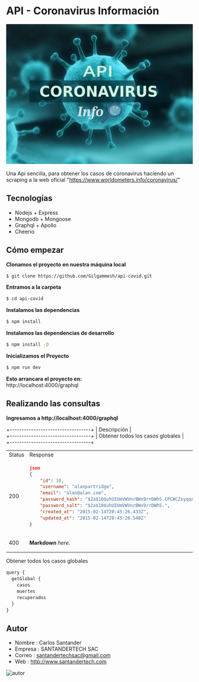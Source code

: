 # API - Coronavirus Información

![coronavirus](https://github.com/Gilgammesh/api-covid/blob/master/public/img/bg.jpg)

Una Api sencilla, para obtener los casos de coronavirus haciendo un scraping a la web oficial "https://www.worldometers.info/coronavirus/"

## Tecnologías

- Nodejs + Express
- Mongodb + Mongoose
- Graphql + Apollo
- Cheerio

## Cómo empezar

**Clonamos el proyecto en nuestra máquina local**

```sh
$ git clone https://github.com/Gilgammesh/api-covid.git
```

**Entramos a la carpeta**

```sh
$ cd api-covid
```

**Instalamos las dependencias**

```sh
$ npm install
```

**Instalamos las dependencias de desarrollo**

```sh
$ npm install -D
```

**Inicializamos el Proyecto**

```sh
$ npm run dev
```

**Esto arrancara el proyecto en:**  
http://localhost:4000/graphql

## Realizando las consultas

**Ingresamos a http://localhost:4000/graphql**

+----------------------------------+
| Descripción                      |  
+----------------------------------+
| Obtener todos los casos globales |  
+----------------------------------+

<table>
<tr>
<td> Status </td> <td> Response </td>
</tr>
<tr>
<td> 200 </td>
<td>

```json
json
{
    "id": 10,
    "username": "alanpartridge",
    "email": "alan@alan.com",
    "password_hash": "$2a$10$uhUIUmVWVnrBWx9rrDWhS.CPCWCZsyqqa8./whhfzBZydX7yvahHS",
    "password_salt": "$2a$10$uhUIUmVWVnrBWx9rrDWhS.",
    "created_at": "2015-02-14T20:45:26.433Z",
    "updated_at": "2015-02-14T20:45:26.540Z"
}
```

</td>
</tr>
<tr>
<td> 400 </td>
<td>

**Markdown** _here_.

</td>
</tr>
</table>

Obtener todos los casos globales

```javascript
query {
  getGlobal {
    casos
    muertes
    recuperados
  }
}
```

## Autor

- Nombre : Carlos Santander
- Empresa : SANTANDERTECH SAC
- Correo : santandertechsac@gmail.com
- Web : http://www.santandertech.com

![autor](https://github.com/Gilgammesh/api-covid/blob/master/public/img/autor.jpg)
